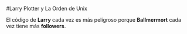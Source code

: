#Larry Plotter y La Orden de Unix

El código de **Larry** cada vez es más peligroso porque **Ballmermort** cada vez tiene más **followers**.
